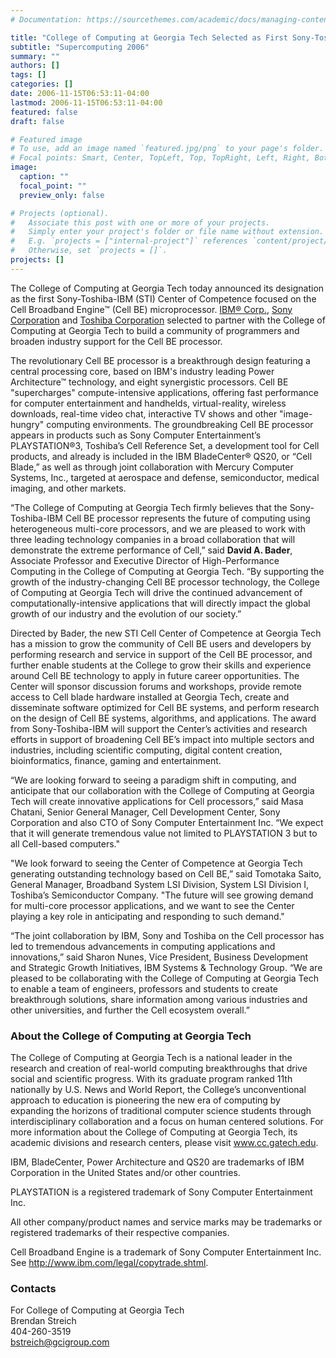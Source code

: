 ```yaml
---
# Documentation: https://sourcethemes.com/academic/docs/managing-content/

title: "College of Computing at Georgia Tech Selected as First Sony-Toshiba-IBM Center of Competence Focused on the Cell Processor"
subtitle: "Supercomputing 2006"
summary: ""
authors: []
tags: []
categories: []
date: 2006-11-15T06:53:11-04:00
lastmod: 2006-11-15T06:53:11-04:00
featured: false
draft: false

# Featured image
# To use, add an image named `featured.jpg/png` to your page's folder.
# Focal points: Smart, Center, TopLeft, Top, TopRight, Left, Right, BottomLeft, Bottom, BottomRight.
image:
  caption: ""
  focal_point: ""
  preview_only: false

# Projects (optional).
#   Associate this post with one or more of your projects.
#   Simply enter your project's folder or file name without extension.
#   E.g. `projects = ["internal-project"]` references `content/project/deep-learning/index.md`.
#   Otherwise, set `projects = []`.
projects: []
---
```



The College of Computing at Georgia Tech today announced its designation
as the first Sony-Toshiba-IBM (STI) Center of Competence focused on the Cell Broadband Engine™ (Cell
BE) microprocessor. [IBM® Corp.](https://www.ibm.com/), [Sony Corporation](http://www.sony.com/) and [Toshiba Corporation](https://www.toshiba.com/) selected to partner with the
College of Computing at Georgia Tech to build a community of programmers and broaden industry support
for the Cell BE processor.

The revolutionary Cell BE processor is a breakthrough design featuring a central processing core, based on
IBM's industry leading Power Architecture™ technology, and eight synergistic processors. Cell BE
"supercharges" compute-intensive applications, offering fast performance for computer entertainment and
handhelds, virtual-reality, wireless downloads, real-time video chat, interactive TV shows and other
"image-hungry" computing environments. The groundbreaking Cell BE processor appears in products such
as Sony Computer Entertainment’s PLAYSTATION®3, Toshiba’s Cell Reference Set, a development tool for
Cell products, and already is included in the IBM BladeCenter® QS20, or “Cell Blade,” as well as through joint
collaboration with Mercury Computer Systems, Inc., targeted at aerospace and defense, semiconductor,
medical imaging, and other markets.

“The College of Computing at Georgia Tech firmly believes that the Sony-Toshiba-IBM Cell BE processor
represents the future of computing using heterogeneous multi-core processors, and we are pleased to work
with three leading technology companies in a broad collaboration that will demonstrate the extreme
performance of Cell,” said **David A. Bader**, Associate Professor and Executive Director of High-Performance
Computing in the College of Computing at Georgia Tech. “By supporting the growth of the industry-changing
Cell BE processor technology, the College of Computing at Georgia Tech will drive the continued
advancement of computationally-intensive applications that will directly impact the global growth of our
industry and the evolution of our society.”

Directed by Bader, the new STI Cell Center of Competence at Georgia Tech has a mission to grow the
community of Cell BE users and developers by performing research and service in support of the Cell BE
processor, and further enable students at the College to grow their skills and experience around Cell BE
technology to apply in future career opportunities. The Center will sponsor discussion forums and workshops,
provide remote access to Cell blade hardware installed at Georgia Tech, create and disseminate software
optimized for Cell BE systems, and perform research on the design of Cell BE systems, algorithms, and
applications. The award from Sony-Toshiba-IBM will support the Center’s activities and research efforts in
support of broadening Cell BE’s impact into multiple sectors and industries, including scientific computing,
digital content creation, bioinformatics, finance, gaming and entertainment.

“We are looking forward to seeing a paradigm shift in computing, and anticipate that our collaboration with the
College of Computing at Georgia Tech will create innovative applications for Cell processors,” said Masa
Chatani, Senior General Manager, Cell Development Center, Sony Corporation and also CTO of Sony
Computer Entertainment Inc. “We expect that it will generate tremendous value not limited to PLAYSTATION
3 but to all Cell-based computers."

"We look forward to seeing the Center of Competence at Georgia Tech generating outstanding technology
based on Cell BE,” said Tomotaka Saito, General Manager, Broadband System LSI Division, System LSI
Division I, Toshiba’s Semiconductor Company. "The future will see growing demand for multi-core processor
applications, and we want to see the Center playing a key role in anticipating and responding to such
demand."

“The joint collaboration by IBM, Sony and Toshiba on the Cell processor has led to tremendous
advancements in computing applications and innovations,” said Sharon Nunes, Vice President, Business
Development and Strategic Growth Initiatives, IBM Systems & Technology Group. “We are pleased to be
collaborating with the College of Computing at Georgia Tech to enable a team of engineers, professors and
students to create breakthrough solutions, share information among various industries and other universities,
and further the Cell ecosystem overall.”

### About the College of Computing at Georgia Tech ###

The College of Computing at Georgia Tech is a national leader in the research and creation of real-world
computing breakthroughs that drive social and scientific progress. With its graduate program ranked 11th
nationally by U.S. News and World Report, the College’s unconventional approach to education is pioneering
the new era of computing by expanding the horizons of traditional computer science students through
interdisciplinary collaboration and a focus on human centered solutions. For more information about the
College of Computing at Georgia Tech, its academic divisions and research centers, please visit
www.cc.gatech.edu.

IBM, BladeCenter, Power Architecture and QS20 are trademarks of IBM Corporation in the United States
and/or other countries.

PLAYSTATION is a registered trademark of Sony Computer Entertainment Inc.

All other company/product names and service marks may be trademarks or registered trademarks of their
respective companies.

Cell Broadband Engine is a trademark of Sony Computer Entertainment Inc.
See http://www.ibm.com/legal/copytrade.shtml.

### Contacts ###
For College of Computing at Georgia Tech    
Brendan Streich    
404-260-3519    
bstreich@gcigroup.com    

